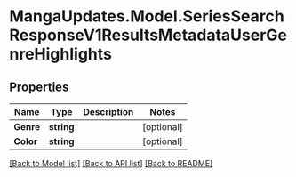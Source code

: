 # MangaUpdates.Model.SeriesSearchResponseV1ResultsMetadataUserGenreHighlights

## Properties

Name | Type | Description | Notes
------------ | ------------- | ------------- | -------------
**Genre** | **string** |  | [optional] 
**Color** | **string** |  | [optional] 

[[Back to Model list]](../README.md#documentation-for-models) [[Back to API list]](../README.md#documentation-for-api-endpoints) [[Back to README]](../README.md)

